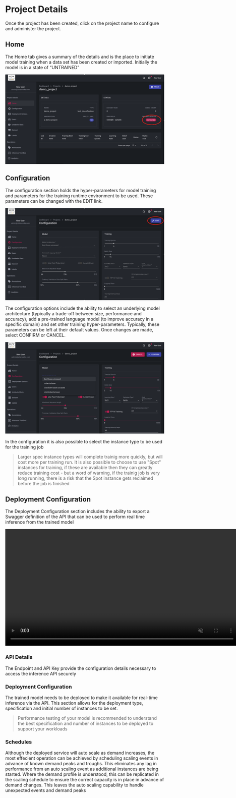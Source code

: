 # Project Details

Once the project has been created, click on the project name to configure and administer the project. 

## Home

The Home tab gives a summary of the details and is the place to initiate model training when a data set has been created or imported. 
Initially the model is in a state of “UNTRAINED” 

![Project details](../img/project-details/project-details-01.png)

## Configuration

The configuration section holds the hyper-parameters for model training and parameters for the training runtime environment to be used. These parameters can be changed with the EDIT link.

![Project configuration](../img/project-details/project-configuration-01.png)

The configuration options include the ability to select an underlying model architecture (typically a trade-off between size, performance and accuracy), add a pre-trained language model (to improve accuracy in a specific domain) and set other training hyper-parameters. Typically, these parameters can be left at their default values. Once changes are made, select CONFIRM or CANCEL.

![Project configuration](../img/project-details/project-configuration-02.png)

In the configuration it is also possible to select the instance type to be used for the training job
>Larger spec instance types will complete trainig more quickly, but will cost more per training run. It is also possible to choose to use "Spot" instances for training, if these are available then they can greatly reduce training cost - but a word of warning, if the trainig job is very long running, there is a risk that the Spot instance gets reclaimed before the job is finished

## Deployment Configuration

The Deployment Configuration section includes the ability to export a Swagger definition of the API that can be used to perform real time inference from the trained model  

<video autoplay muted loop width="740" controls>
  <source src="../video/deployment_config.mp4" type="video/mp4"/>
  Your browser does not support the video tag.
</video>

### API Details

The Endpoint and API Key provide the configuration details necessary to access the inference API securely

### Deployment Configuration

The trained model needs to be deployed to make it available for real-time inference via the API. This section allows for the deployment type, specification and initial number of instances to be set.
>Performance testing of your model is recommended to understand the best specification and number of instances to be deployed to support your workloads

### Schedules
Although the deployed service will auto scale as demand increases, the most effecient operation can be achieved by scheduling scaling events in advance of known demand peaks and troughs. This eliminates any lag in performance from an auto scaling event as additional instances are being started. Where the demand profile is understood, this can be replicated in the scaling schedule to ensure the correct capacity is in place in advance of demand changes. This leaves the auto scaling capability to handle unexpected events and demand peaks  
